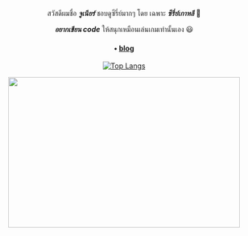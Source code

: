 <div align="center">
  <p>สวัสดีผมชื่อ <i><b>จูเนียร์</b></i> ชอบดูซีรี่ย์มากๆ โดย เฉพาะ <i><b>ซีรี่ย์เกาหลี</b></i> 👋</p>
  
  <p><i><b>อยากเขียน code</b></i> ให้สนุกเหมือนเล่นเกมเท่านั้นเอง 😃</p>

  <h4>• <a href="https://www.jungai.me">blog</a></h4>
  
  [![Top Langs](https://github-readme-stats.vercel.app/api/top-langs/?username=jungai&layout=compact)](https://github.com/anuraghazra/github-readme-stats)

  <p>
    <img width="460" height="300" src="https://media.giphy.com/media/l2YWwfj7ACJkdHJxm/giphy.gif">
  </p>
  

</div>
